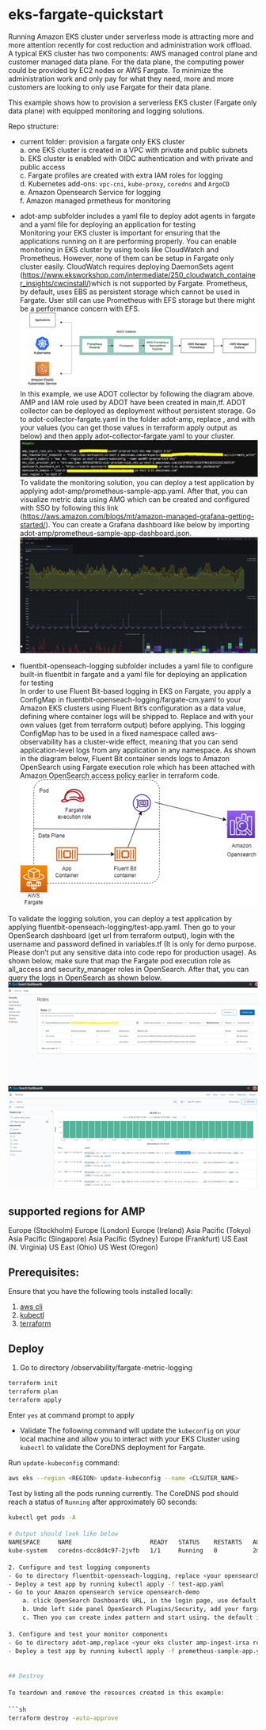 # eks-fargate-quickstart

Running Amazon EKS cluster under serverless mode is attracting more and more attention recently for cost reduction and administration work offload. A typical EKS cluster has two components: AWS managed control plane and customer managed data plane. For the data plane, the computing power could be provided by EC2 nodes or AWS Fargate. To minimize the administration work and only pay for what they need, more and more customers are looking to only use Fargate for their data plane.

This example shows how to provision a serverless EKS cluster (Fargate only data plane) with equipped monitoring and logging solutions.

Repo structure:

- current folder: provision a fargate only EKS cluster <br>
  a. one EKS cluster is created in a VPC with private and public subnets<br>
  b. EKS cluster is enabled with OIDC authentication and with private and public access<br>
  c. Fargate profiles are created with extra IAM roles for logging<br>
  d. Kubernetes add-ons: `vpc-cni`, `kube-proxy`, `coredns` and `ArgoCD`<br>
  e. Amazon Opensearch Service for logging<br>
  f. Amazon managed prmetheus for monitoring <br>

- adot-amp subfolder includes a yaml file to deploy adot agents in fargate and a yaml file for deploying an application for testing <br>
Monitoring your EKS cluster is important for ensuring that the applications running on it are performing properly. You can enable monitoring in EKS cluster by using tools like CloudWatch and Prometheus. However, none of them can be setup in Fargate only cluster easily. CloudWatch requires deploying DaemonSets agent (https://www.eksworkshop.com/intermediate/250_cloudwatch_container_insights/cwcinstall/)which is not supported by Fargate. Prometheus, by default, uses EBS as persistent storage which cannot be used in Fargate. User still can use Prometheus with EFS storage but there might be a performance concern with EFS.
   ![Alt text](./images/adot.png) <br>
In this example, we use ADOT collector by following the diagram above. AMP and IAM role used by ADOT have been created in main,tf. ADOT collector can be deployed as deployment without persistent storage. Go to adot-collector-fargate.yaml in the folder adot-amp, replace <your eks cluster amp-ingest-irsa role>, <your amp remote write endpoint> and <your region> with your values (you can get those values in terraform apply output as below) and then apply adot-collector-fargate.yaml to your cluster.
   ![Alt text](./images/tf-output.png)<br>
To validate the monitoring solution, you can deploy a test application by applying adot-amp/prometheus-sample-app.yaml. After that, you can visualize metric data using AMG which can be created and configured with SSO by following this link (https://aws.amazon.com/blogs/mt/amazon-managed-grafana-getting-started/). You can create a Grafana dashboard like below by importing adot-amp/prometheus-sample-app-dashboard.json. 
![Alt text](./images/amg.png)

- fluentbit-openseach-logging subfolder includes a yaml file to configure built-in fluentbit in fargate and a yaml file for deploying an application for testing <br>
In order to use Fluent Bit-based logging in EKS on Fargate, you apply a ConfigMap in fluentbit-openseach-logging/fargate-cm.yaml to your Amazon EKS clusters using Fluent Bit’s configuration as a data value, defining where container logs will be shipped to. Replace <your opensearch domain> and <your region> with your own values (get from terraform output) before applying. This logging ConfigMap has to be used in a fixed namespace called aws-observability has a cluster-wide effect, meaning that you can send application-level logs from any application in any namespace. As shown in the diagram below, Fluent Bit container sends logs to Amazon OpenSearch using Fargate execution role which has been attached with Amazon OpenSearch access policy earlier in terraform code.<br>
   ![Alt text](./images/Fluent-bit-opensearch.drawio.png)
  
To validate the logging solution, you can deploy a test application by applying fluentbit-openseach-logging/test-app.yaml. Then go to your OpenSearch dashboard (get url from terraform output), login with the username and password defined in variables.tf (It is only for demo purpose. Please don’t put any sensitive data into code repo for production usage). As shown below, make sure that map the Fargate pod execution role as all_access and security_manager roles in OpenSearch. After that, you can query the logs in OpenSearch as shown below.
   ![Alt text](./images/opensearch1.png)
     ![Alt text](./images/opensearch2.png)

## supported regions for AMP
Europe (Stockholm)
Europe (London)
Europe (Ireland)
Asia Pacific (Tokyo)
Asia Pacific (Singapore)
Asia Pacific (Sydney)
Europe (Frankfurt)
US East (N. Virginia)
US East (Ohio)
US West (Oregon)


## Prerequisites:

Ensure that you have the following tools installed locally:

1. [aws cli](https://docs.aws.amazon.com/cli/latest/userguide/install-cliv2.html)
2. [kubectl](https://Kubernetes.io/docs/tasks/tools/)
3. [terraform](https://learn.hashicorp.com/tutorials/terraform/install-cli)

## Deploy

1. Go to directory <your repo directory>/observability/fargate-metric-logging

```sh
terraform init 
terraform plan 
terraform apply
```

Enter `yes` at command prompt to apply

- Validate
The following command will update the `kubeconfig` on your local machine and allow you to interact with your EKS Cluster using `kubectl` to validate the CoreDNS deployment for Fargate. 

Run `update-kubeconfig` command:

```sh
aws eks --region <REGION> update-kubeconfig --name <CLSUTER_NAME>
```

Test by listing all the pods running currently. The CoreDNS pod should reach a status of `Running` after approximately 60 seconds:

```sh
kubectl get pods -A

# Output should look like below
NAMESPACE     NAME                      READY   STATUS    RESTARTS   AGE
kube-system   coredns-dcc8d4c97-2jvfb   1/1     Running   0          2m28s

2. Configure and test logging components
- Go to directory fluentbit-openseach-logging, replace <your opensearch domain> and <your region> in fargate-cm.yaml with your setup values. then run  kubectl apply -f  fargate-cm.yaml
- Deploy a test app by running kubectl apply -f test-app.yaml
- Go to your Amazon opensearch service opensearch-demo
    a. click OpenSearch Dashboards URL, in the login page, use default username/password defined in variables.tf
    b. Unde left side panel OpenSearch Plugins/Security, add your fargate execution role arn into all_access adn security_manager Role
    c. Then you can create index pattern and start using. the default index pattern is fargate_log

3. Configure and test your monitor components
- Go to directory adot-amp,replace <your eks cluster amp-ingest-irsa role>, <your amp remote write endpoint> and <your region> in adot-collector-fargate.yaml with your setup values. then run  kubectl apply -f adot-collector-fargate.yaml
- Deploy a test app by running kubectl apply -f prometheus-sample-app.yaml
    

## Destroy

To teardown and remove the resources created in this example:

```sh
terraform destroy -auto-approve
```
